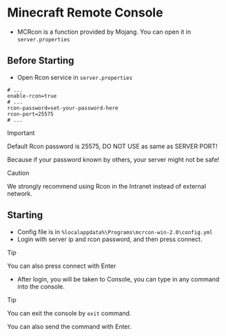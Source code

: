 # Minecraft Remote Console
* MCRcon is a function provided by Mojang. You can open it in `server.properties`

## Before Starting
* Open Rcon service in `server.properties`
```properties
# ...
enable-rcon=true
# ...
rcon-password=set-your-password-here
rcon-port=25575
# ...
```
> [!IMPORTANT]
> Default Rcon password is 25575, DO NOT USE as same as SERVER PORT!
>
> Because if your password known by others, your server might not be safe!

> [!CAUTION]
> We strongly recommend using Rcon in the Intranet instead of external network.


## Starting
* Config file is in `%localappdata%\Programs\mcrcon-win-2.0\config.yml`
* Login with server ip and rcon password, and then press connect.
> [!TIP]
> You can also press connect with Enter

* After login, you will be taken to Console, you can type in any command into the console.
> [!TIP]
> You can exit the console by `exit` command.
> 
> You can also send the command with Enter.
